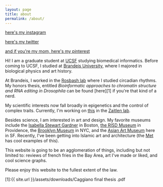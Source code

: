 ```yaml
---
layout: page
title: about
permalink: /about/
---
```



<a class="twitter-follow-button"
  href="https://www.instagram.com/christacaggiano/"
  data-show-count="true"
  data-size="large">
here's my instagram
</a>

<a
  href="https://www.twitter.com/christacaggiano">
here's my twitter
</a>

<a class="twitter-follow-button"
  href="https://www.pinterest.com/caggianoc/"
  data-show-count="true"
  data-size="large">
and if you're my mom, here's my pinterest
</a>

Hi! I am a graduate student at [UCSF](https://www.ucsf.edu/) studying biomedical informatics. Before coming to UCSF, I studied at [Brandeis University](http://www.brandeis.edu/), where I majored in biological physics and art history.

At Brandeis, I worked in the [Rosbash lab](http://www.bio.brandeis.edu/rosbash-lab/) where I studied circadian rhythms. My honors thesis, entitled *Bioinformatic approaches to chromatin structure and RNA editing in Drosophila* can be found [here][1] if you're that kind of a nerd.  

My scientific interests now fall broadly in epigenetics and the control of complex traits. Currently, I'm working on [this](https://github.com/christacaggiano/Zaitlen_lab) in the [Zaitlen lab](zaitlenlab.ucsf.edu).

Besides science, I am interested in art and design. My favorite museums include the [Isabella Stewart Gardner](https://www.gardnermuseum.org/) in Boston, [the RISD Museum](https://risdmuseum.org/) in Providence, the [Brooklyn Museum](https://www.brooklynmuseum.org/) in NYC, and the [Asian Art Museum](http://www.asianart.org/) here in SF.
Recently, I've been getting into Islamic art and architecture (the [Met](https://www.metmuseum.org/about-the-met/curatorial-departments/ancient-near-eastern-art) has cool examples of this).

This website is going to be an agglomeration of things, including but not limited to: reviews of french fries in the Bay Area, art I've made or liked, and cool science graphs.

Please enjoy this website to the fullest extent of the law.

[1]:{{ site.url }}/assets/downloads/Caggiano final thesis .pdf
